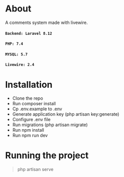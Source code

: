 # About

A comments system made with livewire.

#### `Backend: Laravel 8.12`

#### `PHP: 7.4`

#### `MYSQL: 5.7`

#### `Livewire: 2.4`

# Installation

-   Clone the repo
-   Run composer install
-   Cp .env.example to .env
-   Generate application key (php artisan key:generate)
-   Configure .env file
-   Run migrations (php artisan migrate)
-   Run npm install
-   Run npm run dev

# Running the project

> php artisan serve
